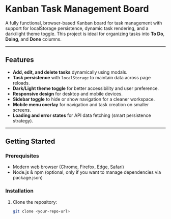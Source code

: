 # Kanban Task Management Board

A fully functional, browser-based Kanban board for task management with support for localStorage persistence, dynamic task rendering, and a dark/light theme toggle. This project is ideal for organizing tasks into **To Do**, **Doing**, and **Done** columns.

---

## Features

- **Add, edit, and delete tasks** dynamically using modals.
- **Task persistence** with `localStorage` to maintain data across page reloads.
- **Dark/Light theme toggle** for better accessibility and user preference.
- **Responsive design** for desktop and mobile devices.
- **Sidebar toggle** to hide or show navigation for a cleaner workspace.
- **Mobile menu overlay** for navigation and task creation on smaller screens.
- **Loading and error states** for API data fetching (smart persistence strategy).

---

## Getting Started

### Prerequisites

- Modern web browser (Chrome, Firefox, Edge, Safari)
- Node.js & npm (optional, only if you want to manage dependencies via package.json)

### Installation

1. Clone the repository:
   ```bash
   git clone <your-repo-url>
